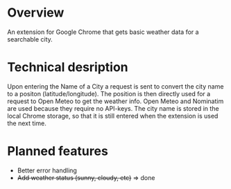 # Overview
An extension for Google Chrome that gets basic weather data for a searchable city.

# Technical desription
Upon entering the Name of a City a request is sent to convert the city name to a positon (latitude/longitude). The position is then directly used for a request to Open Meteo to get the weather info.
Open Meteo and Nominatim are used because they require no API-keys.
The city name is stored in the local Chrome storage, so that it is still entered when the extension is used the next time.

# Planned features
* Better error handling
* ~~Add weather status (sunny, cloudy, etc)~~ => done